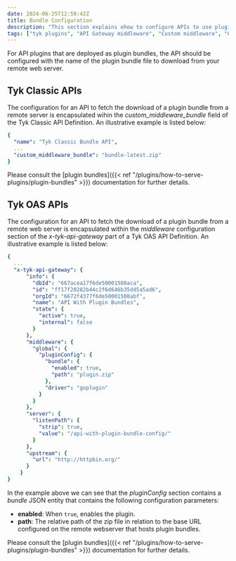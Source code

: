 ```yaml
---
date: 2024-06-25T12:59:42Z
title: Bundle Configuration
description: "This section explains ehow to configure APIs to use plugin bundles deployed on a remote web server"
tags: ["tyk plugins", "API Gateway middleware", "Custom middleware", "Custom API request"]
---
```


For API plugins that are deployed as plugin bundles, the API should be configured with the name of the plugin bundle file to download from your remote web server.

## Tyk Classic APIs

The configuration for an API to fetch the download of a plugin bundle from a remote server is encapsulated wihin the *custom_middleware_bundle* field of the Tyk Classic API Definition. An illustrative example is listed below:

```yaml
{
  "name": "Tyk Classic Bundle API",
  ...
  "custom_middleware_bundle": "bundle-latest.zip"
}
```

Please consult the [plugin bundles]({{< ref "/plugins/how-to-serve-plugins/plugin-bundles" >}}) documentation for further details.

## Tyk OAS APIs

The configuration for an API to fetch the download of a plugin bundle from a remote web server is encapsulated within the *middleware* configuration section of the *x-tyk-api-gateway* part of a Tyk OAS API Definition. An illustrative example is listed below:

```yaml
{
  ...
  "x-tyk-api-gateway": {
      "info": {
        "dbId": "667acea17f6de50001508aca",
        "id": "ff17f20282b44c2f6d646b35dd5a5ad6",
        "orgId": "6672f4377f6de50001508abf",
        "name": "API With Plugin Bundles",
        "state": {
          "active": true,
          "internal": false
        }
      },
      "middleware": {
        "global": {
          "pluginConfig": {
            "bundle": {
              "enabled": true,
              "path": "plugin.zip"
            },
            "driver": "goplugin"
          }
        }
      },
      "server": {
        "listenPath": {
          "strip": true,
          "value": "/api-with-plugin-bundle-config/"
        }
      },
      "upstream": {
        "url": "http://httpbin.org/"
      }
    }
}
```

In the example above we can see that the *pluginConfig* section contains a *bundle* JSON entity that contains the following configuration parameters:

- **enabled**: When `true`, enables the plugin.
- **path**: The relative path of the zip file in relation to the base URL configured on the remote webserver that hosts plugin bundles.

Please consult the [plugin bundles]({{< ref "/plugins/how-to-serve-plugins/plugin-bundles" >}}) documentation for  further details.
